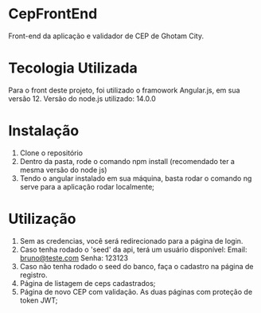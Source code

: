 # CepFrontEnd

Front-end da aplicação e validador de CEP de Ghotam City.

# Tecologia Utilizada

Para o front deste projeto, foi utilizado o framowork Angular.js, em sua versão 12. Versão do node.js utilizado: 14.0.0

# Instalação

1. Clone o repositório
2. Dentro da pasta, rode o comando npm install (recomendado ter a mesma versão do node js)
3. Tendo o angular instalado em sua máquina, basta rodar o comando ng serve para a aplicação rodar localmente;

# Utilização

1. Sem as credencias, você será redirecionado para a página de login.
2. Caso tenha rodado o 'seed' da api, terá um usuário disponível: 
  Email: bruno@teste.com
  Senha: 123123
3. Caso não tenha rodado o seed do banco, faça o cadastro na página de registro.
4. Página de listagem de ceps cadastrados;
5. Página de novo CEP com validação. As duas páginas com proteção de token JWT;

